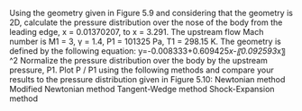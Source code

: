 Using the geometry given in Figure 5.9 and considering that the geometry is 2D, calculate the pressure distribution over the nose of the body from the leading edge, x = 0.01370207, to x = 3.291. The upstream flow Mach number is M1 = 3, γ = 1.4, P1 = 101325 Pa, T1 = 298.15 K.
The geometry is defined by the following equation:
y=-0.008333+0.609425*x-〖0.092593*x〗^2
Normalize the pressure distribution over the body by the upstream pressure, P1.
Plot P / P1 using the following methods and compare your results to the pressure distribution given in Figure 5.10:
	Newtonian method
	Modified Newtonian method
	Tangent-Wedge method
	Shock-Expansion method
